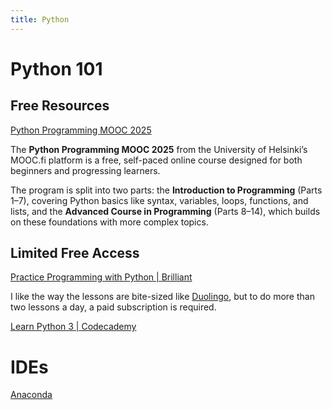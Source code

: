 ```yaml
---
title: Python
---
```

# Python 101

## Free Resources
[Python Programming MOOC 2025](https://programming-25.mooc.fi/)

The **Python Programming MOOC 2025** from the University of Helsinki’s MOOC.fi platform is a free, self-paced online course designed for both beginners and progressing learners.

The program is split into two parts: the **Introduction to Programming** (Parts 1–7), covering Python basics like syntax, variables, loops, functions, and lists, and the **Advanced Course in Programming** (Parts 8–14), which builds on these foundations with more complex topics.

## Limited Free Access
[Practice Programming with Python \| Brilliant](https://brilliant.org/courses/programming-python/?just_completed=updating-models&just_completed=python_logic_with_numbers_set_1)

I like the way the lessons are bite-sized like [Duolingo](https://www.duolingo.com), but to do more than two lessons a day, a paid subscription is required.

[Learn Python 3 \| Codecademy](https://www.codecademy.com/enrolled/courses/learn-python-3)

# IDEs
[Anaconda](https://anaconda.com/app/)